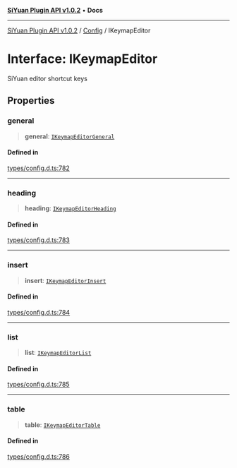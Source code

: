 [**SiYuan Plugin API v1.0.2**](../../../README.md) • **Docs**

---

[SiYuan Plugin API v1.0.2](../../../README.md) / [Config](../README.md) / IKeymapEditor

# Interface: IKeymapEditor

SiYuan editor shortcut keys

## Properties

### general

> **general**: [`IKeymapEditorGeneral`](IKeymapEditorGeneral.md)

#### Defined in

[types/config.d.ts:782](https://github.com/siyuan-note/petal/tree/main/types/config.d.ts#L782)

---

### heading

> **heading**: [`IKeymapEditorHeading`](IKeymapEditorHeading.md)

#### Defined in

[types/config.d.ts:783](https://github.com/siyuan-note/petal/tree/main/types/config.d.ts#L783)

---

### insert

> **insert**: [`IKeymapEditorInsert`](IKeymapEditorInsert.md)

#### Defined in

[types/config.d.ts:784](https://github.com/siyuan-note/petal/tree/main/types/config.d.ts#L784)

---

### list

> **list**: [`IKeymapEditorList`](IKeymapEditorList.md)

#### Defined in

[types/config.d.ts:785](https://github.com/siyuan-note/petal/tree/main/types/config.d.ts#L785)

---

### table

> **table**: [`IKeymapEditorTable`](IKeymapEditorTable.md)

#### Defined in

[types/config.d.ts:786](https://github.com/siyuan-note/petal/tree/main/types/config.d.ts#L786)
